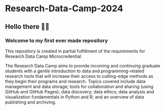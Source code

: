 # Research-Data-Camp-2024
## Hello there 👋🤖
### Welcome to my first ever made repository
This repository is created in partial fulfillment of the requirements for Research Data Camp Microcredential.

The Research Data Camp aims to provide incoming and continuing graduate students with a gentle introduction to data and programming-related research tools that will increase their access to cutting-edge methods as they begin their programs and research. Topics covered include data management and data storage; tools for collaboration and sharing (using GitHub and GitHub Pages); data discovery; data ethics; data analysis and visualization fundamentals in Python and R; and an overview of data publishing and archiving.
